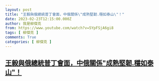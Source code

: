 ```yaml
---
layout: post
title: "王毅與俄總統普丁會面，中俄關係\"成熟堅韌.穩如泰山\"！"
date: 2023-02-23T12:15:00.000Z
author: 我是柳傑克
from: https://www.youtube.com/watch?v=5YpFSjA6gi8
tags: [ 柳傑克 ]
comments: True
categories: [ 柳傑克 ]
---
```

<!--1677154500000-->
[王毅與俄總統普丁會面，中俄關係"成熟堅韌.穩如泰山"！](https://www.youtube.com/watch?v=5YpFSjA6gi8)
------

<div>

</div>
